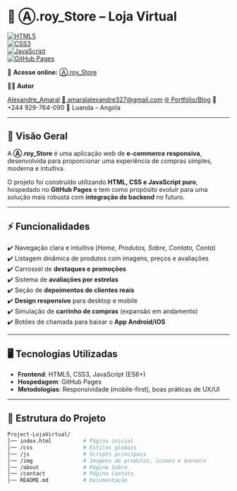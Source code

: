 # 🛒 Ⓐ.roy_Store – Loja Virtual

[![HTML5](https://img.shields.io/badge/HTML5-E34F26?logo=html5&logoColor=white)](https://developer.mozilla.org/pt-BR/docs/Web/HTML)  
[![CSS3](https://img.shields.io/badge/CSS3-1572B6?logo=css3&logoColor=white)](https://developer.mozilla.org/pt-BR/docs/Web/CSS)  
[![JavaScript](https://img.shields.io/badge/JavaScript-F7DF1E?logo=javascript&logoColor=black)](https://developer.mozilla.org/pt-BR/docs/Web/JavaScript)  
[![GitHub Pages](https://img.shields.io/badge/Deploy-GitHub%20Pages-181717?logo=github)](https://pages.github.com/)  

📍 **Acesse online:** [Ⓐ.roy_Store](https://alexandreamaral27.github.io/Project-LojaVirtual/index.html)

**👨‍💻 Autor**

[Alexandre_Amaral](https://alexandreamaral27.github.io/project-Blog-Pessoal/about.html)
[📧 amaralalexandre327@gmail.com](https://alexandreamaral27.github.io/Project-LojaVirtual/index.html)
[🌐 Portfólio/Blog](https://alexandreamaral27.github.io/project-Blog-Pessoal/about.html)
📱 +244 929-764-090
📍 Luanda – Angola


---

## 📌 Visão Geral
A **Ⓐ.roy_Store** é uma aplicação web de **e-commerce responsiva**, desenvolvida para proporcionar uma experiência de compras simples, moderna e intuitiva.  

O projeto foi construído utilizando **HTML, CSS e JavaScript puro**, hospedado no **GitHub Pages** e tem como propósito evoluir para uma solução mais robusta com **integração de backend** no futuro.

---

## ⚡ Funcionalidades
✔️ Navegação clara e intuitiva (*Home, Produtos, Sobre, Contato, Conta*)  
✔️ Listagem dinâmica de produtos com imagens, preços e avaliações  
✔️ Carrossel de **destaques e promoções**  
✔️ Sistema de **avaliações por estrelas**  
✔️ Seção de **depoimentos de clientes reais**  
✔️ **Design responsivo** para desktop e mobile  
✔️ Simulação de **carrinho de compras** (expansão em andamento)  
✔️ Botões de chamada para baixar o **App Android/iOS**  

---

## 🖥️ Tecnologias Utilizadas
- **Frontend**: HTML5, CSS3, JavaScript (ES6+)  
- **Hospedagem**: GitHub Pages  
- **Metodologias**: Responsividade (mobile-first), boas práticas de UX/UI  

---

## 📂 Estrutura do Projeto
```bash
Project-LojaVirtual/
│── index.html          # Página inicial
│── /css                # Estilos globais
│── /js                 # Scripts principais
│── /img                # Imagens de produtos, ícones e banners
│── /about              # Página Sobre
│── /contact            # Página Contato
│── README.md           # Documentação


